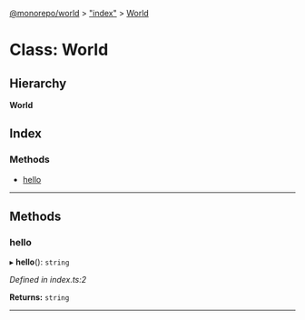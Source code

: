 [@monorepo/world](../README.md) > ["index"](../modules/_index_.md) > [World](../classes/_index_.world.md)

# Class: World

## Hierarchy

**World**

## Index

### Methods

* [hello](_index_.world.md#hello)

---

## Methods

<a id="hello"></a>

###  hello

▸ **hello**(): `string`

*Defined in index.ts:2*

**Returns:** `string`

___

